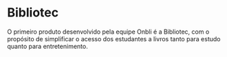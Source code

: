 # Bibliotec
O primeiro produto desenvolvido pela equipe Onbli é a Bibliotec, com o propósito de simplificar o acesso dos estudantes a livros tanto para estudo quanto para entretenimento.

